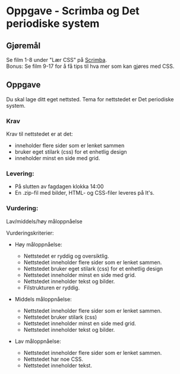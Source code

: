 # Oppgave - Scrimba og Det periodiske system

## Gjøremål
Se film 1-8 under "Lær CSS" på [Scrimba](https://scrimba.com/g/gkursiwebprogrammering).  
Bonus: Se film 9-17 for å få tips til hva mer som kan gjøres med CSS.

## Oppgave
Du skal lage ditt eget nettsted. Tema for nettstedet er Det periodiske system.

### Krav
Krav til nettstedet er at det:
- inneholder flere sider som er lenket sammen
- bruker eget stilark (css) for et enhetlig design
- inneholder minst en side med grid.

### Levering:
- På slutten av fagdagen klokka 14:00
- En .zip-fil med bilder, HTML- og CSS-filer leveres på It's.

### Vurdering:
Lav/middels/høy måloppnåelse

Vurderingskriterier:
 - Høy måloppnåelse:
    * Nettstedet er ryddig og oversiktlig.
    * Nettstedet inneholder flere sider som er lenket sammen.
    * Nettstedet bruker eget stilark (css) for et enhetlig design
    * Nettstedet inneholder minst en side med grid.
    * Nettstedet inneholder tekst og bilder.
    * Filstrukturen er ryddig.

 - Middels måloppnåelse:
    * Nettstedet inneholder flere sider som er lenket sammen.
    * Nettstedet bruker stilark (css)
    * Nettstedet inneholder minst en side med grid.
    * Nettstedet inneholder tekst og bilder.

 - Lav måloppnåelse:
    * Nettstedet inneholder flere sider som er lenket sammen.
    * Nettstedet har noe CSS.
    * Nettstedet inneholder tekst.




